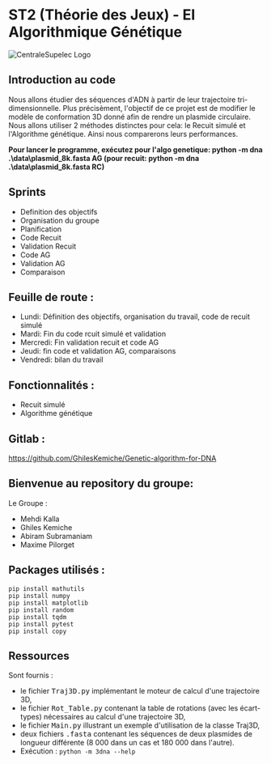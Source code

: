 # ST2 (Théorie des Jeux) - EI Algorithmique Génétique

![CentraleSupelec Logo](https://www.centralesupelec.fr/sites/all/themes/cs_theme/medias/common/images/intro/logo_nouveau.jpg)


## Introduction au code ##

Nous allons étudier des séquences d'ADN à partir de leur trajectoire tri-dimensionnelle. Plus précisèment, l'objectif de ce projet est de modifier le modèle de conformation 3D donné afin de rendre un plasmide circulaire. Nous allons utiliser 2 méthodes distinctes pour cela: le Recuit simulé et l'Algorithme génétique. Ainsi nous comparerons leurs performances.



**Pour lancer le programme, exécutez pour l'algo genetique: python -m dna .\data\plasmid_8k.fasta AG (pour recuit: python -m dna .\data\plasmid_8k.fasta RC)**


## Sprints ##

 - Definition des objectifs
 - Organisation du groupe
 - Planification
 - Code Recuit
 - Validation Recuit
 - Code AG
 - Validation AG
 - Comparaison


## Feuille de route :

- Lundi: Définition des objectifs, organisation du travail, code de recuit simulé
- Mardi: Fin du code rcuit simulé et validation
- Mercredi: Fin validation recuit et code AG
- Jeudi: fin code et validation AG, comparaisons
- Vendredi: bilan du travail


## Fonctionnalités :

- Recuit simulé
- Algorithme génétique

## Gitlab :

https://github.com/GhilesKemiche/Genetic-algorithm-for-DNA

## Bienvenue au repository du groupe:

Le Groupe :

* Mehdi Kalla
* Ghiles Kemiche
* Abiram Subramaniam
* Maxime Pilorget


## Packages utilisés :

```
pip install mathutils
pip install numpy
pip install matplotlib
pip install random
pip install tqdm
pip install pytest
pip install copy

```




## Ressources

Sont fournis :

- le fichier <tt>Traj3D.py</tt> implémentant le moteur de calcul d'une trajectoire 3D,
- le fichier <tt>Rot_Table.py</tt> contenant la table de rotations (avec les écart-types) nécessaires au calcul d'une trajectoire 3D,
- le fichier <tt>Main.py</tt> illustrant un exemple d'utilisation de la classe Traj3D,
- deux fichiers <tt>.fasta</tt> contenant les séquences de deux plasmides de longueur différente (8 000 dans un cas et 180 000 dans l'autre).
- Exécution : <code>python -m 3dna --help</code>

